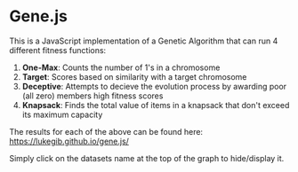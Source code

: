 # Gene.js

This is a JavaScript implementation of a Genetic Algorithm that can run 4 different fitness functions:

1. **One-Max**: Counts the number of 1's in a chromosome
2. **Target**: Scores based on similarity with a target chromosome
3. **Deceptive**: Attempts to decieve the evolution process by awarding poor (all zero) members high fitness scores
4. **Knapsack**: Finds the total value of items in a knapsack that don't exceed its maximum capacity

The results for each of the above can be found here: https://lukegib.github.io/gene.js/

Simply click on the datasets name at the top of the graph to hide/display it.
